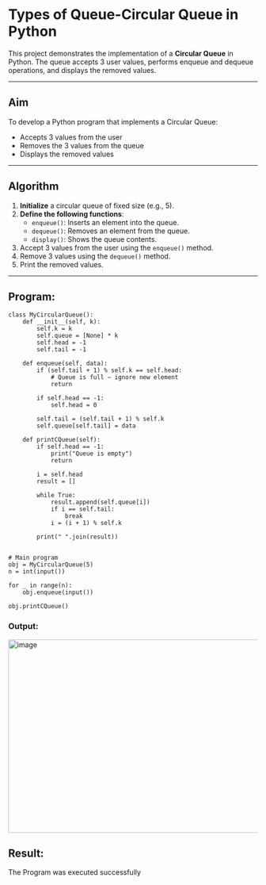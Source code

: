 #  Types of Queue-Circular Queue in Python

This project demonstrates the implementation of a **Circular Queue** in Python. The queue accepts 3 user values, performs enqueue and dequeue operations, and displays the removed values.

---

##  Aim

To develop a Python program that implements a Circular Queue:
- Accepts 3 values from the user
- Removes the 3 values from the queue
- Displays the removed values

---

##  Algorithm

1. **Initialize** a circular queue of fixed size (e.g., 5).
2. **Define the following functions**:
   - `enqueue()`: Inserts an element into the queue.
   - `dequeue()`: Removes an element from the queue.
   - `display()`: Shows the queue contents.
3. Accept 3 values from the user using the `enqueue()` method.
4. Remove 3 values using the `dequeue()` method.
5. Print the removed values.

---

##  Program:
```
class MyCircularQueue():
    def __init__(self, k):
        self.k = k
        self.queue = [None] * k
        self.head = -1
        self.tail = -1

    def enqueue(self, data):
        if (self.tail + 1) % self.k == self.head:
            # Queue is full — ignore new element
            return

        if self.head == -1:
            self.head = 0

        self.tail = (self.tail + 1) % self.k
        self.queue[self.tail] = data

    def printCQueue(self):
        if self.head == -1:
            print("Queue is empty")
            return

        i = self.head
        result = []

        while True:
            result.append(self.queue[i])
            if i == self.tail:
                break
            i = (i + 1) % self.k

        print(" ".join(result))


# Main program
obj = MyCircularQueue(5)
n = int(input())

for _ in range(n):
    obj.enqueue(input())

obj.printCQueue()

```

### Output:
<img width="623" height="390" alt="image" src="https://github.com/user-attachments/assets/b6701f4f-7cba-495f-91db-681dba778bf2" />

## Result:
The Program was executed successfully
